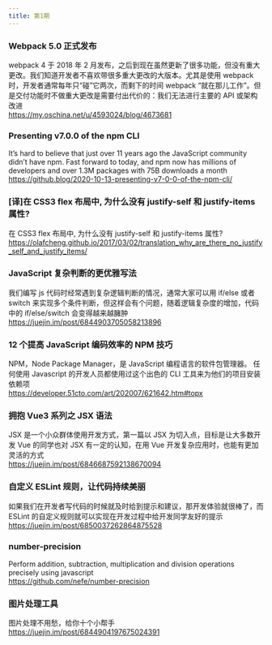 ```yaml
---
title: 第1期
---
```


<!-- <style>
nav > span {
    display: none !important;
}
</style> -->

### Webpack 5.0 正式发布

webpack 4 于 2018 年 2 月发布，之后到现在虽然更新了很多功能，但没有重大更改。我们知道开发者不喜欢带很多重大更改的大版本。尤其是使用 webpack 时，开发者通常每年只“碰”它两次，而剩下的时间 webpack “就在那儿工作”。但是交付功能时不做重大更改是需要付出代价的：我们无法进行主要的 API 或架构改进  
https://my.oschina.net/u/4593024/blog/4673681

### Presenting v7.0.0 of the npm CLI

It’s hard to believe that just over 11 years ago the JavaScript community didn’t have npm. Fast forward to today, and npm now has millions of developers and over 1.3M packages with 75B downloads a month  
https://github.blog/2020-10-13-presenting-v7-0-0-of-the-npm-cli/

### [译]在 CSS3 flex 布局中, 为什么没有 justify-self 和 justify-items 属性?

在 CSS3 flex 布局中, 为什么没有 justify-self 和 justify-items 属性?
https://olafcheng.github.io/2017/03/02/translation_why_are_there_no_justify_self_and_justify_items/

### JavaScript 复杂判断的更优雅写法

我们编写 js 代码时经常遇到复杂逻辑判断的情况，通常大家可以用 if/else 或者 switch 来实现多个条件判断，但这样会有个问题，随着逻辑复杂度的增加，代码中的 if/else/switch 会变得越来越臃肿  
https://juejin.im/post/6844903705058213896

### 12 个提高 JavaScript 编码效率的 NPM 技巧

NPM，Node Package Manager，是 JavaScript 编程语言的软件包管理器。 任何使用 Javascript 的开发人员都使用过这个出色的 CLI 工具来为他们的项目安装依赖项  
https://developer.51cto.com/art/202007/621642.htm#topx

### 拥抱 Vue3 系列之 JSX 语法

JSX 是一个小众群体使用开发方式，第一篇以 JSX 为切入点，目标是让大多数开发 Vue 的同学也对 JSX 有一定的认知，在用 Vue 开发复杂应用时，也能有更加灵活的方式  
https://juejin.im/post/6846687592138670094

### 自定义 ESLint 规则，让代码持续美丽

如果我们在开发者写代码的时候就及时给到提示和建议，那开发体验就很棒了，而 ESLint 的自定义规则就可以实现在开发过程中给开发同学友好的提示  
https://juejin.im/post/6850037262864875528

### number-precision

Perform addition, subtraction, multiplication and division operations precisely using javascript  
https://github.com/nefe/number-precision

### 图片处理工具

图片处理不用愁，给你十个小帮手  
https://juejin.im/post/6844904197675024391
